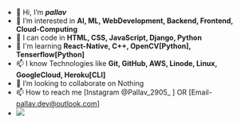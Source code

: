 - 👋 Hi, I’m <b><i>pallav</i></b>
- 👀 I’m interested in <b>AI, ML, WebDevelopment, Backend, Frontend, Cloud-Computing</b>
- 🌱 I can code in <b>HTML, CSS, JavaScript, Django, Python</b>
- 🌱 I'm learning <b>React-Native, C++, OpenCV[Python], Tenserflow[Python]</b>
- 📫 I know Technologies like <b>Git, GitHub, AWS, Linode, Linux, GoogleCloud, Heroku[CLI]</b>
- 💞️ I’m looking to collaborate on Nothing
- 📫 How to reach me [Instagram @Pallav_2905_ ] OR [Email- pallav.dev@outlook.com]
- <img src="https://github-readme-stats.vercel.app/api?username=pallav2905-py&&show_icons=true">

